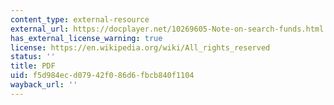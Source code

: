 ```yaml
---
content_type: external-resource
external_url: https://docplayer.net/10269605-Note-on-search-funds.html
has_external_license_warning: true
license: https://en.wikipedia.org/wiki/All_rights_reserved
status: ''
title: PDF
uid: f5d984ec-d079-42f0-86d6-fbcb840f1104
wayback_url: ''
---
```

